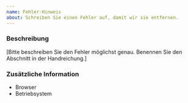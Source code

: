```yaml
---
name: Fehler-Hinweis
about: Schreiben Sie einen Fehler auf, damit wir sie entfernen.
---
```


### Beschreibung
[Bitte beschreiben Sie den Fehler möglichst genau. Benennen Sie den Abschnitt in der Handreichung.]


### Zusätzliche Information
* Browser
* Betriebsystem

